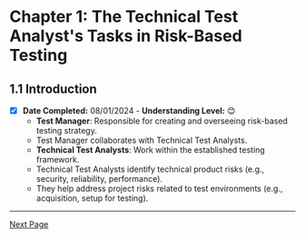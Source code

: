 # Chapter 1: The Technical Test Analyst's Tasks in Risk-Based Testing

## 1.1 Introduction

- [x] **Date Completed:** 08/01/2024 - **Understanding Level:** 😊
  - **Test Manager**: Responsible for creating and overseeing risk-based testing strategy.
  - Test Manager collaborates with Technical Test Analysts.
  - **Technical Test Analysts**: Work within the established testing framework.
  - Technical Test Analysts identify technical product risks (e.g., security, reliability, performance).
  - They help address project risks related to test environments (e.g., acquisition, setup for testing).

---

[Next Page](1.2-risk-based-testing-tasks.md)
